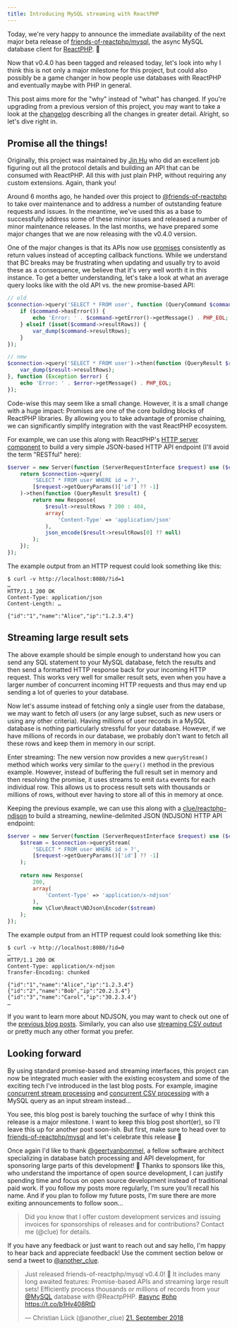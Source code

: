 ```yaml
---
title: Introducing MySQL streaming with ReactPHP
---
```


Today, we're very happy to announce the immediate availability of the next major beta release of [friends-of-reactphp/mysql](https://github.com/friends-of-reactphp/mysql), the async MySQL database client for [ReactPHP](https://reactphp.org/). 🎉

Now that v0.4.0 has been tagged and released today, let's look into why I think this is not only a major milestone for this project, but could also possibly be a game changer in how people use databases with ReactPHP and eventually maybe with PHP in general.

This post aims more for the "why" instead of "what" has changed. If you're upgrading from a previous version of this project, you may want to take a look at the [changelog](https://github.com/friends-of-reactphp/mysql/releases) describing all the changes in greater detail. Alright, so let's dive right in.

## Promise all the things!

Originally, this project was maintained by [Jin Hu](https://github.com/bixuehujin) who did an excellent job figuring out all the protocol details and building an API that can be consumed with ReactPHP. All this with just plain PHP, without requiring any custom extensions. Again, thank you!

Around 6 months ago, he handed over this project to [@friends-of-reactphp](https://github.com/friends-of-reactphp) to take over maintenance and to address a number of outstanding feature requests and issues. In the meantime, we've used this as a base to successfully address some of these minor issues and released a number of minor maintenance releases. In the last months, we have prepared some major changes that we are now releasing with the v0.4.0 version.

One of the major changes is that its APIs now use [promises](https://github.com/reactphp/promise) consistently as return values instead of accepting callback functions. While we understand that BC breaks may be frustrating when updating and usually try to avoid these as a consequence, we believe that it's very well worth it in this instance. To get a better understanding, let's take a look at what an average query looks like with the old API vs. the new promise-based API:

```php
// old
$connection->query('SELECT * FROM user', function (QueryCommand $command) {
    if ($command->hasError()) {
        echo 'Error: ' . $command->getError()->getMessage() . PHP_EOL;
    } elseif (isset($command->resultRows)) {
        var_dump($command->resultRows);
    }
});

// new
$connection->query('SELECT * FROM user')->then(function (QueryResult $result) {
    var_dump($result->resultRows);
}, function (Exception $error) {
    echo 'Error: ' . $error->getMessage() . PHP_EOL;
});
```

Code-wise this may seem like a small change. However, it is a small change with a huge impact: Promises are one of the core building blocks of ReactPHP libraries. By allowing you to take advantage of promise chaining, we can significantly simplify integration with the vast ReactPHP ecosystem.

For example, we can use this along with ReactPHP's [HTTP server component](https://github.com/reactphp/http) to build a very simple JSON-based HTTP API endpoint (I'll avoid the term "RESTful" here):

```php
$server = new Server(function (ServerRequestInterface $request) use ($connection) {
    return $connection->query(
        'SELECT * FROM user WHERE id = ?',
        [$request->getQueryParams()['id'] ?? -1]
    )->then(function (QueryResult $result) {
        return new Response(
            $result->resultRows ? 200 : 404,
            array(
                'Content-Type' => 'application/json'
            ),
            json_encode($result->resultRows[0] ?? null)
        );
    });
});
```

The example output from an HTTP request could look something like this:

```
$ curl -v http://localhost:8080/?id=1
…
HTTP/1.1 200 OK
Content-Type: application/json
Content-Length: …

{"id":"1","name":"Alice","ip":"1.2.3.4"}
```

## Streaming large result sets

The above example should be simple enough to understand how you can send any SQL statement to your MySQL database, fetch the results and then send a formatted HTTP response back for your incoming HTTP request. This works very well for smaller result sets, even when you have a larger number of concurrent incoming HTTP requests and thus may end up sending a lot of queries to your database.

Now let's assume instead of fetching only a single user from the database, we may want to fetch *all* users (or any large subset, such as *new* users or using any other criteria). Having millions of user records in a MySQL database is nothing particularly stressful for your database. However, if we have millions of records in our database, we probably don't want to fetch all these rows and keep them in memory in our script.

Enter streaming: The new version now provides a new `queryStream()` method which works very similar to the `query()` method in the previous example. However, instead of buffering the full result set in memory and then resolving the promise, it uses streams to emit `data` events for each individual row. This allows us to process result sets with thousands or millions of rows, without ever having to store all of this in memory at once.

Keeping the previous example, we can use this along with a [clue/reactphp-ndjson](https://github.com/clue/reactphp-ndjson) to build a streaming, newline-delimited JSON (NDJSON) HTTP API endpoint:

```php
$server = new Server(function (ServerRequestInterface $request) use ($connection) {
    $stream = $connection->queryStream(
        'SELECT * FROM user WHERE id > ?',
        [$request->getQueryParams()['id'] ?? -1]
    );
    
    return new Response(
        200,
        array(
            'Content-Type' => 'application/x-ndjson'
        ),
        new \Clue\React\NDJson\Encoder($stream)
    );
});
```

The example output from an HTTP request could look something like this:

```
$ curl -v http://localhost:8080/?id=0
…
HTTP/1.1 200 OK
Content-Type: application/x-ndjson
Transfer-Encoding: chunked

{"id":"1","name":"Alice","ip":"1.2.3.4"}
{"id":"2","name":"Bob","ip":"20.2.3.4"}
{"id":"3","name":"Carol","ip":"30.2.3.4"}
…
```

If you want to learn more about NDJSON, you may want to check out one of the [previous blog posts](https://clue.engineering/2018/introducing-ndjson-reactphp). Similarly, you can also use [streaming CSV output](https://clue.engineering/2018/introducing-reactphp-csv) or pretty much any other format you prefer.

## Looking forward

By using standard promise-based and streaming interfaces, this project can now be integrated much easier with the existing ecosystem and some of the exciting tech I've introduced in the last blog posts. For example, imagine [concurrent stream processing](https://clue.engineering/2018/introducing-reactphp-flux) and [concurrent CSV processing](https://clue.engineering/2018/introducing-reactphp-csv) with a MySQL query as an input stream instead…

You see, this blog post is barely touching the surface of why I think this release is a major milestone. I want to keep this blog post short(er), so I'll leave this up for another post soon-ish. But first, make sure to head over to [friends-of-reactphp/mysql](https://github.com/friends-of-reactphp/mysql) and let's celebrate this release 🎉

Once again I'd like to thank [@geertvanbommel](https://github.com/geertvanbommel), a fellow software architect specializing in database batch processing and API development, for sponsoring large parts of this development! 🎉 Thanks to sponsors like this, who understand the importance of open source development, I can justify spending time and focus on open source development instead of traditional paid work. If you follow my posts more regularly, I'm sure you'll recall his name. And if you plan to follow my future posts, I'm sure there are more exiting announcements to follow soon…

> Did you know that I offer custom development services and issuing invoices for sponsorships of releases and for contributions? Contact me (@clue) for details.

If you have any feedback or just want to reach out and say hello, I'm happy to hear back and appreciate feedback! Use the comment section below or send a tweet to [@another_clue](https://twitter.com/another_clue).

<blockquote class="twitter-tweet" data-lang="de"><p lang="en" dir="ltr">Just released friends-of-reactphp/mysql v0.4.0! 🎉 It includes many long awaited features: Promise-based APIs and streaming large result sets! Efficiently process thousands or millions of records from your <a href="https://twitter.com/MySQL?ref_src=twsrc%5Etfw">@MySQL</a> database with @ReactpPHP. <a href="https://twitter.com/hashtag/async?src=hash&amp;ref_src=twsrc%5Etfw">#async</a> <a href="https://twitter.com/hashtag/php?src=hash&amp;ref_src=twsrc%5Etfw">#php</a> <a href="https://t.co/b1Hv408RtD">https://t.co/b1Hv408RtD</a></p>&mdash; Christian Lück (@another_clue) <a href="https://twitter.com/another_clue/status/1043161821409157129?ref_src=twsrc%5Etfw">21. September 2018</a></blockquote>
